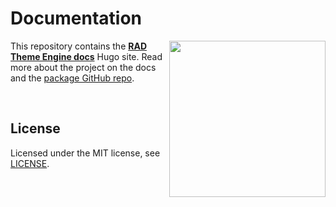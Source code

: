 # Documentation
<a href="https://github.com/open-function-computers-llc/better-wordpress">
<!-- TODO: Update this to an image hosted on the website -->
<img width="250" align="right" src="https://github.com/open-function-computers-llc/better-wordpress-docs/blob/rad-rebrand/static/images/rebrand/Rad%20Logo%201%20OF-LEFT.png?raw=true">
</a>

This repository contains the __[RAD Theme Engine docs](https://better-wordpress.ofco.cloud/)__ Hugo site. Read more about the project on the docs and the [package GitHub repo](https://github.com/open-function-computers-llc/better-wordpress).

<br>

## License

Licensed under the MIT license, see [LICENSE](https://github.com/open-function-computers-llc/better-wordpress-docs/blob/main/LICENSE).
